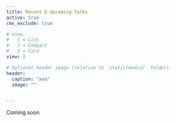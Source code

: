 ```yaml
---
title: Recent & Upcoming Talks
active: true
cms_exclude: true

# View.
#   1 = List
#   2 = Compact
#   3 = Card
view: 1

# Optional header image (relative to `static/media/` folder).
header:
  caption: "aaa"
  image: ""


---
```


Coming soon